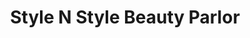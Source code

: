---
title: "Style N Style Beauty Parlor"
url: /karachi/style-n-style-beauty-parlor/
shop: beauty
---